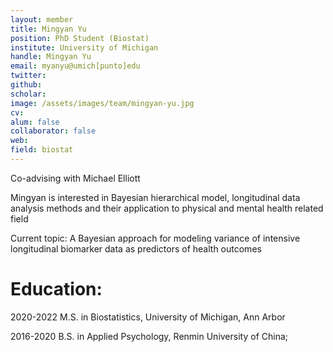 ```yaml
---
layout: member
title: Mingyan Yu
position: PhD Student (Biostat)
institute: University of Michigan
handle: Mingyan Yu
email: myanyu@umich[punto]edu
twitter: 
github: 
scholar: 
image: /assets/images/team/mingyan-yu.jpg
cv: 
alum: false
collaborator: false                               
web: 
field: biostat
---
```


Co-advising with Michael Elliott

Mingyan is interested in Bayesian hierarchical model, longitudinal data analysis methods and their application to physical and mental health related field

Current topic: A Bayesian approach for modeling variance of intensive longitudinal biomarker data as predictors of health outcomes

# Education:

2020-2022 M.S. in Biostatistics, University of Michigan, Ann Arbor

2016-2020 B.S. in Applied Psychology, Renmin University of China; 
